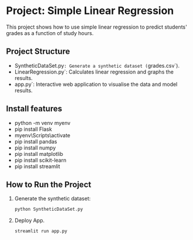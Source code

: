 # Project: Simple Linear Regression

This project shows how to use simple linear regression to predict students' grades as a function of study hours.

## Project Structure
- SyntheticDataSet.py`: Generate a synthetic dataset (`grades.csv`).
- LinearRegression.py`: Calculates linear regression and graphs the results.
- app.py`: Interactive web application to visualise the data and model results.

## Install features

- python -m venv myenv
- pip install Flask
- myenv\Scripts\activate
- pip install pandas
- pip install numpy
- pip install matplotlib
- pip install scikit-learn
- pip install streamlit


## How to Run the Project
1. Generate the synthetic dataset:
   ````bash
   python SyntheticDataSet.py

2. Deploy App.
   ````bash
   streamlit run app.py


